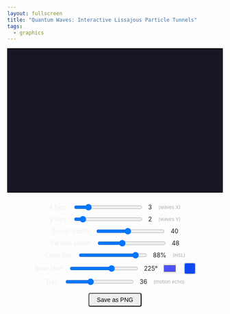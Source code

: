 ```yaml
---
layout: fullscreen
title: "Quantum Waves: Interactive Lissajous Particle Tunnels"
tags:
  - graphics
---
```


<style>
    canvas {
        border: 1px solid black;
        background: #161624;
        display: block;
        margin: 0 auto;
    }
    .controls {
        margin-top: 24px;
        display: flex;
        flex-direction: column;
        align-items: center;
        gap: 8px;
    }
    .control-group {
        display: flex;
        align-items: center;
        gap: 12px;
    }
    .control-group label { color: #eee; }
    .sublabel {
        font-size: 11px;
        color: #aaa;
        margin-left: 3px;
    }
    input[type="range"] { width: 160px; }
    input[type="color"] { border: none; padding: 0; width: 32px; height: 24px;}
    .color-preview {
        width: 24px; height: 24px; border-radius: 4px; display: inline-block; margin-left: 6px; border: 1px solid #ccc;
        box-shadow: 0 0 2px rgba(0,0,0,0.4);
    }
    button { margin-top: 8px; padding: 6px 18px; font-size: 14px; border-radius: 4px; }
</style>
<canvas id="canvas" width="900" height="600"></canvas>

<div class="controls">
    <div class="control-group">
        <label for="aFreq">x freq:</label>
        <input type="range" id="aFreq" min="1" max="12" value="3">
        <span id="aFreq-value" class="value-label">3</span>
        <span class="sublabel">(waves X)</span>
    </div>
    <div class="control-group">
        <label for="bFreq">y freq:</label>
        <input type="range" id="bFreq" min="1" max="12" value="2">
        <span id="bFreq-value" class="value-label">2</span>
        <span class="sublabel">(waves Y)</span>
    </div>
    <div class="control-group">
        <label for="depth">Tunnel depth:</label>
        <input type="range" id="depth" min="6" max="80" value="40">
        <span id="depth-value" class="value-label">40</span>
    </div>
    <div class="control-group">
        <label for="count">Particle count:</label>
        <input type="range" id="count" min="10" max="120" value="48">
        <span id="count-value" class="value-label">48</span>
    </div>
    <div class="control-group">
        <label for="saturation">Color Sat:</label>
        <input type="range" id="saturation" min="10" max="100" value="88">
        <span id="saturation-value" class="value-label">88%</span>
        <span class="sublabel">(HSL)</span>
    </div>
    <div class="control-group">
        <label for="baseHue">Base Hue:</label>
        <input type="range" id="baseHue" min="0" max="360" value="225">
        <span id="baseHue-value" class="value-label">225°</span>
        <input type="color" id="colorPick" value="#4f4fff">
        <span class="color-preview" id="colorSample" style="background: hsl(225,88%,50%)"></span>
    </div>
    <div class="control-group">
        <label for="trailLength">Trail:</label>
        <input type="range" id="trailLength" min="12" max="80" value="36">
        <span id="trailLength-value" class="value-label">36</span>
        <span class="sublabel">(motion echo)</span>
    </div>
    <button id="saveButton">Save as PNG</button>
</div>

<script>
const canvas = document.getElementById('canvas');
const ctx = canvas.getContext('2d');
let W = canvas.width, H = canvas.height;
let cx = W/2, cy = H/2;

// Controls & State
let params = {
    aFreq: 3,
    bFreq: 2,
    depth: 40,
    count: 48,
    baseHue: 225,
    saturation: 88,
    trailLength: 36,
    colorPick: "#4f4fff"
};
let lastHue = params.baseHue;

// === Controls Handling ===
function updateParams(id, value) {
    value = parseInt(value);
    params[id] = value;
    document.getElementById(id + '-value').innerText = 
        id === 'baseHue' ? value + "°" :
        id === 'saturation' ? value + "%" :
        value;
    if (id == 'baseHue' || id == 'saturation') {
        // update color preview
        document.getElementById("colorSample").style.background = `hsl(${params.baseHue},${params.saturation}%,50%)`;
        // update color pick value
        let c = hsl2hex(params.baseHue, params.saturation, 50);
        document.getElementById("colorPick").value = c;
        params.colorPick = c;
    }
}
[["aFreq",1,12],["bFreq",1,12],["depth",6,80],["count",10,120],["saturation",10,100],["baseHue",0,360],["trailLength",12,80]].forEach(([id,min,max])=>{
    document.getElementById(id).addEventListener('input',e=>{
        updateParams(id,e.target.value);
    });
});
document.getElementById("colorPick").addEventListener("input",e=>{
    let rgb = hexToRgb(e.target.value), hsl = rgbToHsl(rgb.r,rgb.g,rgb.b);
    params.baseHue = Math.round(hsl[0]*360);
    params.saturation = Math.round(hsl[1]*100);
    updateParams("baseHue", params.baseHue);
    updateParams("saturation", params.saturation);
});
updateParams("baseHue", params.baseHue);
updateParams("saturation", params.saturation);

// === Utility color functions ===
function hsl2hex(h,s,l) {
    h/=360; s/=100; l/=100;
    let r, g, b;
    if(s==0){
        r=g=b=l;
    }else{
        let hue2rgb = (p, q, t)=>{
            if(t<0) t+=1;
            if(t>1) t-=1;
            if(t<1/6) return p+(q-p)*6*t;
            if(t<1/2) return q;
            if(t<2/3) return p+(q-p)*(2/3-t)*6;
            return p;
        };
        let q = l<0.5 ? l * (1+s) : l + s - l*s;
        let p = 2*l-q;
        r = hue2rgb(p,q,h+1/3);
        g = hue2rgb(p,q,h);
        b = hue2rgb(p,q,h-1/3);
    }
    return `#${[r,g,b].map(x=>(Math.round(x*255).toString(16).padStart(2,'0'))).join('')}`;
}
function hexToRgb(hex) {
    hex = hex.replace(/^#/, '');
    if (hex.length === 3) hex = hex.split('').map(x => x+x).join('');
    let int = parseInt(hex, 16);
    return {r:(int>>16)&255, g:(int>>8)&255, b:int&255};
}
function rgbToHsl(r, g, b) {
    r/=255, g/=255, b/=255;
    let max=Math.max(r,g,b), min=Math.min(r,g,b), h,s,l=(max+min)/2;
    if(max==min){h=s=0;}else{
        let d=max-min;
        s=l>0.5?d/(2-max-min):d/(max+min);
        switch(max){
            case r: h=(g-b)/d+(g<b?6:0); break;
            case g: h=(b-r)/d+2; break;
            case b: h=(r-g)/d+4; break;
        }
        h/=6;
    }
    return [h,s,l];
}

// === Tunnel + Particle System ===

let time = 0;
const TAU = Math.PI*2;

function quantumColor(theta, t, i) {
    // Generate evolving neon hues with a stationary base
    let hue = (params.baseHue + 
            120*Math.sin(theta + t*0.71 + i) + 
            120*Math.sin(3*theta + t*0.43)
        )%360;
    return `hsl(${hue<0?hue+360:hue},${params.saturation}%,54%)`;
}

function draw() {
    ctx.globalCompositeOperation = "source-over";
    // Partial fade for trail
    ctx.fillStyle = `rgba(22,22,36,${1 - params.trailLength/100})`;
    ctx.fillRect(0,0,W,H);

    // Tunnel parameters
    const particles = params.count;
    const layers = params.depth;
    const freqX = params.aFreq;
    const freqY = params.bFreq;
    let particleTrails = 4 + Math.max(2, Math.round(params.trailLength*0.3)); // echo dots per particle
    let orbR = Math.max(7,40 - layers*0.4); // size of layers

    // Animate depth undulation
    let depthMod = Math.sin(time*0.19)*0.45 + 1;

    // Draw tunnel, front to back
    for (let l=layers-1; l>=0; --l) {
        let scale = (1-0.92*l/layers)*1.5 + 0.2*depthMod;
        let z = l/layers;
        let opacity = Math.max(0.12, 1.126 - z*1.21);

        let wavePhase = l*0.13 + time*0.048;
        let layerFreqPhase = Math.PI/4*Math.sin(time*0.014 + l*0.02);

        for (let p=0; p<particles; ++p) {
            // Lissajous-like oscillation with slow rotation twist
            let waveTheta = (TAU*p/particles) + wavePhase;
            let phase = time*0.03 + l*0.17;
            let x = cx + scale * (
                210 * Math.sin(freqX*waveTheta + phase + Math.sin(time*0.06+l*0.3)) +
                70*Math.cos(waveTheta + layerFreqPhase)
            );
            let y = cy + scale * (
                210 * Math.sin(freqY*waveTheta + phase + Math.cos(time*0.05+l*0.3)) +
                70*Math.sin(waveTheta + layerFreqPhase)
            );
            
            // Color spectrum tunnel effect
            let col = quantumColor(waveTheta, time, l*0.07);

            // "Particle glow" - trail behind
            for (let tEcho = particleTrails; tEcho>0; --tEcho) {
                let fade = tEcho/particleTrails; // 1 down to 0
                let trailPhase = phase - fade*0.28 - z*0.1;
                let tx = cx + scale * (
                    210 * Math.sin(freqX*waveTheta + trailPhase + Math.sin(time*0.06+l*0.3)) +
                    70*Math.cos(waveTheta + layerFreqPhase)
                );
                let ty = cy + scale * (
                    210 * Math.sin(freqY*waveTheta + trailPhase + Math.cos(time*0.05+l*0.3)) +
                    70*Math.sin(waveTheta + layerFreqPhase)
                );
                let s = orbR*fade*(0.48+0.3*Math.abs(Math.sin(tEcho+time*0.09)))*(0.7+z*0.2);
                ctx.globalAlpha = opacity*fade*0.19;
                ctx.beginPath();
                ctx.arc(tx,ty, s, 0, TAU);
                ctx.fillStyle = col;
                ctx.shadowColor = col;
                ctx.shadowBlur = 16*fade*fade + 2;
                ctx.fill();
            }

            // Main particle (sharp)
            ctx.globalAlpha = opacity;
            ctx.beginPath();
            ctx.arc(x,y, orbR*0.6*(1-z*0.6), 0, TAU);
            ctx.fillStyle = col;
            ctx.shadowColor = col;
            ctx.shadowBlur = 16;
            ctx.fill();
        }
    }
    ctx.globalAlpha = 1.0;
    ctx.shadowBlur = 0;
}

function animate() {
    time += 1;
    draw();
    requestAnimationFrame(animate);
}

// Start!
draw();
animate();

// --- Resize support ---
window.addEventListener('resize', ()=>{
    let box = canvas.getBoundingClientRect();
    // Try to keep aspect
    W = window.innerWidth * 0.97;
    H = window.innerHeight * 0.74;
    // cap at (1200,800)
    if(W>1200) W=1200;
    if(H>800) H=800;
    canvas.width = W; canvas.height = H;
    cx = W/2; cy = H/2;
});

// --- Save as PNG ---
document.getElementById("saveButton").addEventListener('click',function(){
    let filename = `QuantumWaves_LissajousTunnel_x${params.aFreq}_y${params.bFreq}_d${params.depth}_h${params.baseHue}.png`;
    let link = document.createElement('a');
    link.download = filename;
    link.href = canvas.toDataURL('image/png');
    document.body.appendChild(link);
    link.click();
    document.body.removeChild(link);
});

// Initial resize for full window
window.dispatchEvent(new Event("resize"));
</script>
